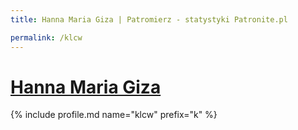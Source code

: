 ```yaml
---
title: Hanna Maria Giza | Patromierz - statystyki Patronite.pl

permalink: /klcw
---
```


# [Hanna Maria Giza](https://patronite.pl/klcw)

{% include profile.md name="klcw" prefix="k" %}
